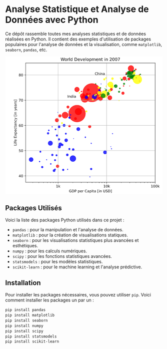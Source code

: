 # Analyse Statistique et Analyse de Données avec Python

Ce dépôt rassemble toutes mes analyses statistiques et de données réalisées en Python. Il contient des exemples d'utilisation de packages populaires pour l'analyse de données et la visualisation, comme `matplotlib`, `seaborn`, `pandas`, etc.


![Scatterplt](https://github.com/SORADATA/Python/blob/main/Python%20for%20Data%20Science/Python_Analysis/Images/Scatter.png)

## Packages Utilisés

Voici la liste des packages Python utilisés dans ce projet :

- `pandas` : pour la manipulation et l'analyse de données.
- `matplotlib` : pour la création de visualisations statiques.
- `seaborn` : pour les visualisations statistiques plus avancées et esthétiques.
- `numpy` : pour les calculs numériques.
- `scipy` : pour les fonctions statistiques avancées.
- `statsmodels` : pour les modèles statistiques.
- `scikit-learn` : pour le machine learning et l'analyse prédictive.

## Installation

Pour installer les packages nécessaires, vous pouvez utiliser `pip`. Voici comment installer les packages un par un :

```bash
pip install pandas
pip install matplotlib
pip install seaborn
pip install numpy
pip install scipy
pip install statsmodels
pip install scikit-learn

